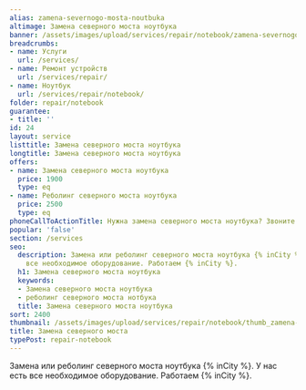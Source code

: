 ```yaml
---
alias: zamena-severnogo-mosta-noutbuka
altimage: Замена северного моста ноутбука
banner: /assets/images/upload/services/repair/notebook/zamena-severnogo-mosta-noutbuka.jpg
breadcrumbs:
- name: Услуги
  url: /services/
- name: Ремонт устройств
  url: /services/repair/
- name: Ноутбук
  url: /services/repair/notebook/
folder: repair/notebook
guarantee:
- title: ''
id: 24
layout: service
listtitle: Замена северного моста ноутбука
longtitle: Замена северного моста ноутбука
offers:
- name: Замена северного моста ноутбука
  price: 1900
  type: eq
- name: Реболинг северного моста ноутбука
  price: 2500
  type: eq
phoneCallToActionTitle: Нужна замена северного моста ноутбука? Звоните!
popular: 'false'
section: /services
seo:
  description: Замена или реболинг северного моста ноутбука {% inCity %}. У нас  есть
    все необходимое оборудование. Работаем {% inCity %}.
  h1: Замена северного моста ноутбука
  keywords:
  - Замена северного моста ноутбука
  - реболинг северного моста нотбука
  title: Замена северного моста ноутбука
sort: 2400
thumbnail: /assets/images/upload/services/repair/notebook/thumb_zamena-severnogo-mosta-noutbuka.jpg
title: Замена северного моста
typePost: repair-notebook
---
```

Замена или реболинг северного моста ноутбука {% inCity %}. У нас  есть все необходимое оборудование. Работаем {% inCity %}.